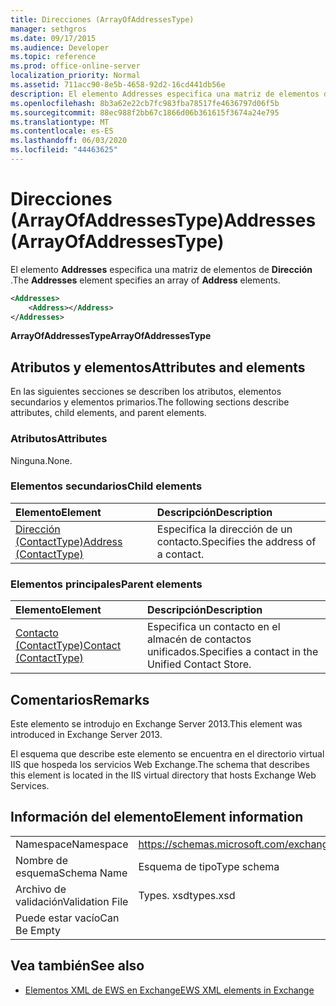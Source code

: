 ```yaml
---
title: Direcciones (ArrayOfAddressesType)
manager: sethgros
ms.date: 09/17/2015
ms.audience: Developer
ms.topic: reference
ms.prod: office-online-server
localization_priority: Normal
ms.assetid: 711acc90-8e5b-4658-92d2-16cd441db56e
description: El elemento Addresses especifica una matriz de elementos de dirección.
ms.openlocfilehash: 8b3a62e22cb7fc983fba78517fe4636797d06f5b
ms.sourcegitcommit: 88ec988f2bb67c1866d06b361615f3674a24e795
ms.translationtype: MT
ms.contentlocale: es-ES
ms.lasthandoff: 06/03/2020
ms.locfileid: "44463625"
---
```

# <a name="addresses-arrayofaddressestype"></a><span data-ttu-id="4c242-103">Direcciones (ArrayOfAddressesType)</span><span class="sxs-lookup"><span data-stu-id="4c242-103">Addresses (ArrayOfAddressesType)</span></span>

<span data-ttu-id="4c242-104">El elemento **Addresses** especifica una matriz de elementos de **Dirección** .</span><span class="sxs-lookup"><span data-stu-id="4c242-104">The **Addresses** element specifies an array of **Address** elements.</span></span> 
  
```XML
<Addresses>
    <Address></Address>
</Addresses>
```

 <span data-ttu-id="4c242-105">**ArrayOfAddressesType**</span><span class="sxs-lookup"><span data-stu-id="4c242-105">**ArrayOfAddressesType**</span></span>
## <a name="attributes-and-elements"></a><span data-ttu-id="4c242-106">Atributos y elementos</span><span class="sxs-lookup"><span data-stu-id="4c242-106">Attributes and elements</span></span>

<span data-ttu-id="4c242-107">En las siguientes secciones se describen los atributos, elementos secundarios y elementos primarios.</span><span class="sxs-lookup"><span data-stu-id="4c242-107">The following sections describe attributes, child elements, and parent elements.</span></span>
  
### <a name="attributes"></a><span data-ttu-id="4c242-108">Atributos</span><span class="sxs-lookup"><span data-stu-id="4c242-108">Attributes</span></span>

<span data-ttu-id="4c242-109">Ninguna.</span><span class="sxs-lookup"><span data-stu-id="4c242-109">None.</span></span>
  
### <a name="child-elements"></a><span data-ttu-id="4c242-110">Elementos secundarios</span><span class="sxs-lookup"><span data-stu-id="4c242-110">Child elements</span></span>

|<span data-ttu-id="4c242-111">**Elemento**</span><span class="sxs-lookup"><span data-stu-id="4c242-111">**Element**</span></span>|<span data-ttu-id="4c242-112">**Descripción**</span><span class="sxs-lookup"><span data-stu-id="4c242-112">**Description**</span></span>|
|:-----|:-----|
|[<span data-ttu-id="4c242-113">Dirección (ContactType)</span><span class="sxs-lookup"><span data-stu-id="4c242-113">Address (ContactType)</span></span>](address-contacttype.md) <br/> |<span data-ttu-id="4c242-114">Especifica la dirección de un contacto.</span><span class="sxs-lookup"><span data-stu-id="4c242-114">Specifies the address of a contact.</span></span>  <br/> |
   
### <a name="parent-elements"></a><span data-ttu-id="4c242-115">Elementos principales</span><span class="sxs-lookup"><span data-stu-id="4c242-115">Parent elements</span></span>

|<span data-ttu-id="4c242-116">**Elemento**</span><span class="sxs-lookup"><span data-stu-id="4c242-116">**Element**</span></span>|<span data-ttu-id="4c242-117">**Descripción**</span><span class="sxs-lookup"><span data-stu-id="4c242-117">**Description**</span></span>|
|:-----|:-----|
|[<span data-ttu-id="4c242-118">Contacto (ContactType)</span><span class="sxs-lookup"><span data-stu-id="4c242-118">Contact (ContactType)</span></span>](contact-contacttype.md) <br/> |<span data-ttu-id="4c242-119">Especifica un contacto en el almacén de contactos unificados.</span><span class="sxs-lookup"><span data-stu-id="4c242-119">Specifies a contact in the Unified Contact Store.</span></span>  <br/> |
   
## <a name="remarks"></a><span data-ttu-id="4c242-120">Comentarios</span><span class="sxs-lookup"><span data-stu-id="4c242-120">Remarks</span></span>

<span data-ttu-id="4c242-121">Este elemento se introdujo en Exchange Server 2013.</span><span class="sxs-lookup"><span data-stu-id="4c242-121">This element was introduced in Exchange Server 2013.</span></span>
  
<span data-ttu-id="4c242-122">El esquema que describe este elemento se encuentra en el directorio virtual IIS que hospeda los servicios Web Exchange.</span><span class="sxs-lookup"><span data-stu-id="4c242-122">The schema that describes this element is located in the IIS virtual directory that hosts Exchange Web Services.</span></span>
  
## <a name="element-information"></a><span data-ttu-id="4c242-123">Información del elemento</span><span class="sxs-lookup"><span data-stu-id="4c242-123">Element information</span></span>

|||
|:-----|:-----|
|<span data-ttu-id="4c242-124">Namespace</span><span class="sxs-lookup"><span data-stu-id="4c242-124">Namespace</span></span>  <br/> |https://schemas.microsoft.com/exchange/services/2006/types  <br/> |
|<span data-ttu-id="4c242-125">Nombre de esquema</span><span class="sxs-lookup"><span data-stu-id="4c242-125">Schema Name</span></span>  <br/> |<span data-ttu-id="4c242-126">Esquema de tipo</span><span class="sxs-lookup"><span data-stu-id="4c242-126">Type schema</span></span>  <br/> |
|<span data-ttu-id="4c242-127">Archivo de validación</span><span class="sxs-lookup"><span data-stu-id="4c242-127">Validation File</span></span>  <br/> |<span data-ttu-id="4c242-128">Types. xsd</span><span class="sxs-lookup"><span data-stu-id="4c242-128">types.xsd</span></span>  <br/> |
|<span data-ttu-id="4c242-129">Puede estar vacío</span><span class="sxs-lookup"><span data-stu-id="4c242-129">Can Be Empty</span></span>  <br/> ||
   
## <a name="see-also"></a><span data-ttu-id="4c242-130">Vea también</span><span class="sxs-lookup"><span data-stu-id="4c242-130">See also</span></span>

- [<span data-ttu-id="4c242-131">Elementos XML de EWS en Exchange</span><span class="sxs-lookup"><span data-stu-id="4c242-131">EWS XML elements in Exchange</span></span>](ews-xml-elements-in-exchange.md)

